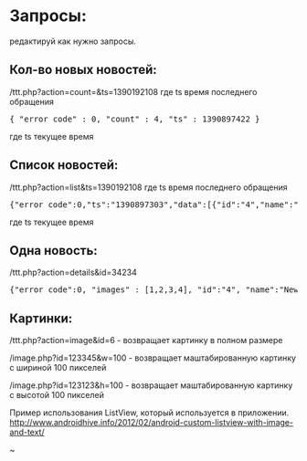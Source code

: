 # Запросы:

редактируй как нужно запросы. 

## Кол-во новых новостей:

/ttt.php?action=count=&ts=1390192108
где ts время последнего обращения

<pre>
{ "error_code" : 0, "count" : 4, "ts" : 1390897422 }
</pre>
где ts текущее время

## Список новостей:

/ttt.php?action=list&ts=1390192108
где ts время последнего обращения

<pre>
{"error_code":0,"ts":"1390897303","data":[{"id":"4","name":"News4","shorttext":"ShortNews4","date":"09.03.1982 23:59:16"}....]}
</pre>
где ts текущее время

## Одна новость:

/ttt.php?action=details&id=34234

<pre>
{"error_code":0, "images" : [1,2,3,4], "id":"4", "name":"News4", "shorttext":"ShortNews4", "text" : "FullText4", "date":"09.03.1982 23:59:16"} }
</pre>

## Картинки:

/ttt.php?action=image&id=6 - возвращает картинку в полном размере

/image.php?id=123345&w=100 - возвращает маштабированную картинку с шириной 100 пикселей

/image.php?id=123123&h=100 - возвращает маштабированную картинку с высотой 100 пикселей



Пример использования ListView, который используется в приложении.
http://www.androidhive.info/2012/02/android-custom-listview-with-image-and-text/
                                                                                                                                                                                                            
~                                                                                       
